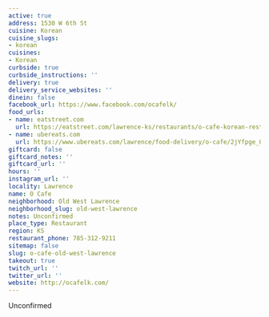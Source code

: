 ```yaml
---
active: true
address: 1530 W 6th St
cuisine: Korean
cuisine_slugs:
- korean
cuisines:
- Korean
curbside: true
curbside_instructions: ''
delivery: true
delivery_service_websites: ''
dinein: false
facebook_url: https://www.facebook.com/ocafelk/
food_urls:
- name: eatstreet.com
  url: https://eatstreet.com/lawrence-ks/restaurants/o-cafe-korean-restaurant
- name: ubereats.com
  url: https://www.ubereats.com/lawrence/food-delivery/o-cafe/2jYfpge_Q3KHWBolkq_3UA
giftcard: false
giftcard_notes: ''
giftcard_url: ''
hours: ''
instagram_url: ''
locality: Lawrence
name: O Cafe
neighborhood: Old West Lawrence
neighborhood_slug: old-west-lawrence
notes: Unconfirmed
place_type: Restaurant
region: KS
restaurant_phone: 785-312-9211
sitemap: false
slug: o-cafe-old-west-lawrence
takeout: true
twitch_url: ''
twitter_url: ''
website: http://ocafelk.com/
---
```


Unconfirmed